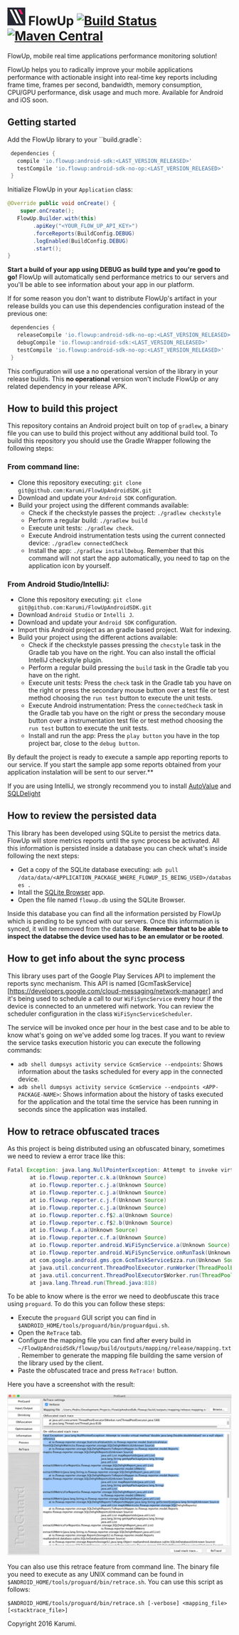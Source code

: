![FlowUp Logo][flowuplogo] FlowUp [![Build Status](https://travis-ci.com/Karumi/FlowUpAndroidSDK.svg?token=Kb2RqPaWxFZ8XPxpqvqz&branch=master)](https://travis-ci.com/Karumi/FlowUpAndroidSDK) [![Maven Central](https://maven-badges.herokuapp.com/maven-central/io.flowup/android-sdk/badge.svg)](https://maven-badges.herokuapp.com/maven-central/io.flowup/android-sdk)
==============================

FlowUp, mobile real time applications performance monitoring solution!

FlowUp helps you to radically improve your mobile applications performance with actionable insight into real-time key reports including frame time, frames per second, bandwidth, memory consumption, CPU/GPU performance, disk usage and much more. Available for Android and iOS soon.

Getting started
---------------

Add the FlowUp library to your ``build.gradle`:

```groovy
 dependencies {
   compile 'io.flowup:android-sdk:<LAST_VERSION_RELEASED>'
   testCompile 'io.flowup:android-sdk-no-op:<LAST_VERSION_RELEASED>'
 }
```

Initialize FlowUp in your ``Application`` class:

```java
@Override public void onCreate() {
	super.onCreate();
   FlowUp.Builder.with(this)
        .apiKey("<YOUR_FLOW_UP_API_KEY>")
        .forceReports(BuildConfig.DEBUG)
        .logEnabled(BuildConfig.DEBUG)
        .start();
}
```

**Start a build of your app using DEBUG as build type and you're good to go!** FlowUp will automatically send performance metrics to our servers and you'll be able to see information about your app in our platform.

If for some reason you don't want to distribute FlowUp's artifact in your release builds you can use this dependencies configuration instead of the previous one:

```groovy
 dependencies {
   releaseCompile 'io.flowup:android-sdk-no-op:<LAST_VERSION_RELEASED>'
   debugCompile 'io.flowup:android-sdk:<LAST_VERSION_RELEASED>'
   testCompile 'io.flowup:android-sdk-no-op:<LAST_VERSION_RELEASED>'
 }
```

This configuration will use a no operational version of the library in your release builds. This **no operational** version won't include FlowUp or any related dependency in your release APK.


How to build this project
-------------------------

This repository contains an Android project built on top of ``gradlew``, a binary file you can use to build this project without any additional build tool. To build this repository you should use the Gradle Wrapper following the following steps:

### From command line:

* Clone this repository executing: ``git clone git@github.com:Karumi/FlowUpAndroidSDK.git``
* Download and update your ``Android SDK`` configuration.
* Build your project using the different commands available:
	* Check if the checkstyle passes the project: ``./gradlew checkstyle``
	* Perform a regular build: ``./gradlew build``
	* Execute unit tests: ``./gradlew check``.
	* Execute Android instrumentation tests using the current connected device: ``./gradlew connectedCheck``
	* Install the app: ``./gradlew installDebug``. Remember that this command will not start the app automatically, you need to tap on the application icon by yourself.

### From Android Studio/IntelliJ:

* Clone this repository executing: ``git clone git@github.com:Karumi/FlowUpAndroidSDK.git``
* Download ``Android Studio`` or ``Intelli J``.
* Download and update your ``Android SDK`` configuration.
* Import this Android project as an gradle based project. Wait for indexing.
* Build your project using the different actions available:
	* Check if the checkstyle passes pressing the ``checstyle`` task in the Gradle tab you have on the right. You can also install the official IntelliJ checkstyle plugin.
	* Perform a regular build pressing the ``build`` task in the Gradle tab you have on the right.
	* Execute unit tests: Press the ``check`` task in the Gradle tab you have on the right or press the secondary mouse button over a test file or test method choosing the ``run test`` button to execute the unit tests.
	* Execute Android instrumentation: Press the ``connectedCheck`` task in the Gradle tab you have on the right or press the secondary mouse button over a instrumentation test file or test method choosing the ``run test`` button to execute the unit tests.
	* Install and run the app: Press the ``play button`` you have in the top project bar, close to the ``debug button``.

By default the project is ready to execute a sample app reporting reports to our service. If you start the sample app some reports obtained from your application instalation will be sent to our server.**

If you are using IntelliJ, we strongly recommend you to install [AutoValue](https://plugins.jetbrains.com/plugin/8091) and [SQLDelight](https://plugins.jetbrains.com/plugin/8191)

How to review the persisted data
--------------------------------

This library has been developed using SQLite to persist the metrics data. FlowUp will store metrics reports until the sync process be activated. All this information is persisted inside a database you can check what's inside following the next steps:

* Get a copy of the SQLite database executing: ``adb pull /data/data/<APPLICATION_PACKAGE_WHERE_FLOWUP_IS_BEING_USED>/databases .``
* Intall the [SQLite Browser](http://sqlitebrowser.org/) app.
* Open the file named ``flowup.db`` using the SQLite Browser.

Inside this database you can find all the information persisted by FlowUp which is pending to be synced with our servers. Once this information is synced, it will be removed from the database. **Remember that to be able to inspect the databse the device used has to be an emulator or be rooted**.

How to get info about the sync process
--------------------------------------

This library uses part of the Google Play Services API to implement the reports sync mechanism. This API is named [GcmTaskService][https://developers.google.com/cloud-messaging/network-manager] and it's being used to schedule a call to our ``WiFiSyncService`` every hour if the device is connected to an unmetered wifi network. You can review the scheduler configuration in the class ``WiFiSyncServiceScheduler``.

The service will be invoked once per hour in the best case and to be able to know what's going on we've added some log traces. If you want to review the service tasks execution historic you can execute the following commands:

* ``adb shell dumpsys activity service GcmService --endpoints``: Shows information about the tasks scheduled for every app in the connected device.
* ``adb shell dumpsys activity service GcmService --endpoints <APP-PACKAGE-NAME>``: Shows information about the history of tasks executed for the application and the total time the service has been running in seconds since the application was installed.

How to retrace obfuscated traces
--------------------------------

As this project is being distributed using an obfuscated binary, sometimes we need to review a error trace like this:

```java
Fatal Exception: java.lang.NullPointerException: Attempt to invoke virtual method 'double java.lang.Double.doubleValue()' on a null object reference
       at io.flowup.reporter.c.k.a(Unknown Source)
       at io.flowup.reporter.c.j.a(Unknown Source)
       at io.flowup.reporter.c.j.a(Unknown Source)
       at io.flowup.reporter.c.j.f(Unknown Source)
       at io.flowup.reporter.c.j.a(Unknown Source)
       at io.flowup.reporter.c.f$2.a(Unknown Source)
       at io.flowup.reporter.c.f$2.b(Unknown Source)
       at io.flowup.f.a.a(Unknown Source)
       at io.flowup.reporter.c.f.a(Unknown Source)
       at io.flowup.reporter.android.WiFiSyncService.a(Unknown Source)
       at io.flowup.reporter.android.WiFiSyncService.onRunTask(Unknown Source)
       at com.google.android.gms.gcm.GcmTaskService$zza.run(Unknown Source)
       at java.util.concurrent.ThreadPoolExecutor.runWorker(ThreadPoolExecutor.java:1113)
       at java.util.concurrent.ThreadPoolExecutor$Worker.run(ThreadPoolExecutor.java:588)
       at java.lang.Thread.run(Thread.java:818)
```

To be able to know where is the error we need to deobfuscate this trace using ``proguard``. To do this you can follow these steps:

* Execute the ``proguard`` GUI script you can find in ``$ANDROID_HOME/tools/proguard/bin/proguardgui.sh``.
* Open the ``ReTrace`` tab.
* Configure the mapping file you can find after every build in ``~/FlowUpAndroidSdk/flowup/build/outputs/mapping/release/mapping.txt``. Remember to generate the mapping file building the same version of the library used by the client.
* Paste the obfuscated trace and press ``ReTrace!`` button.

Here you have a screenshot with the result:

![ReTraceScreenshot](./art/retraceScreenshot.png)

You can also use this retrace feature from command line. The binary file you need to execute as any UNIX command can be found in ``$ANDROID_HOME/tools/proguard/bin/retrace.sh``. You can use this script as follows:

```shell
$ANDROID_HOME/tools/proguard/bin/retrace.sh [-verbose] <mapping_file> [<stacktrace_file>]
```

Copyright 2016 Karumi.

[flowuplogo]: ./art/FlowUpLogo.png

